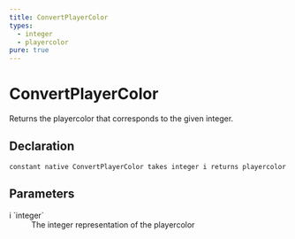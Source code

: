 ```yaml
---
title: ConvertPlayerColor
types:
  - integer
  - playercolor
pure: true
---
```


# ConvertPlayerColor
Returns the playercolor that corresponds to the given integer.

## Declaration

```
constant native ConvertPlayerColor takes integer i returns playercolor
```

## Parameters
<dl>
  <dt>i `integer`</dt>
  <dd>The integer representation of the playercolor</dd>
</dl>